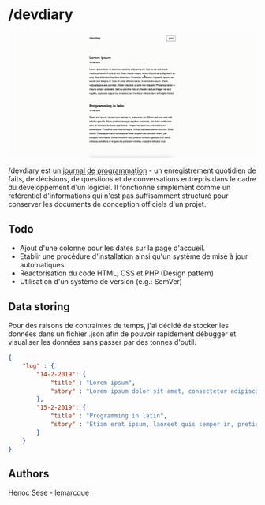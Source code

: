 # /devdiary

<p align="center">
  <a href="http://localhost/devdiary/src/index.php"><img src="https://github.com/lemarcque/devdiary/blob/master/devdiary-test.gif" width="600" /><a/>
</p>

/devdiary est un <a href="http://coliveira.net/software/day-3-keep-a-programming-diary/" style="text-decoration: underline;
  text-decoration-style:dashed;">journal de programmation</a> - un enregistrement quotidien de faits, de décisions, de questions et de conversations entrepris dans le cadre du développement d'un logiciel. Il fonctionne simplement comme un référentiel d'informations qui n'est pas suffisamment structuré pour conserver les documents de conception officiels d'un projet.

## Todo
- Ajout d'une colonne pour les dates sur la page d'accueil.
- Etablir une procédure d'installation ainsi qu'un système de mise à jour automatiques
- Reactorisation du code HTML, CSS et PHP (Design pattern)
- Utilisation d'un système de version (e.g.: SemVer)
## Data storing
Pour des raisons de contraintes de temps, j'ai décidé de stocker les données dans un fichier .json afin de pouvoir rapidement débugger et visualiser les données sans passer par des tonnes d'outil.
```json
{
	"log" : {
		"14-2-2019": {
			"title" : "Lorem ipsum",
			"story" : "Lorem ipsum dolor sit amet, consectetur adipiscing elit. Sed eu dui sed turpis maximus hendrerit quis at orci. Nam mauris neque, luctus id pulvinar a, dignissim eu ante. Sed bibendum faucibus bibendum. Phasellus vestibulum imperdiet ipsum, eu iaculis orci tempus et. Duis sit amet ultricies lorem, in venenatis ipsum. Etiam vulputate posuere pulvinar. Donec interdum ut ante non aliquam. Phasellus vel ex in mauris ornare venenatis. Sed eu pulvinar nisi, ut pharetra lectus. Integer vel erat sagittis, dignissim augue eu, maximus leo. Curabitur ultrices diam id fringilla finibus."
		},
		"15-2-2019": {
			"title" : "Programming in latin",
			"story" : "Etiam erat ipsum, laoreet quis semper in, pretium ac dui. Etiam sed eros sed velit efficitur gravida. Etiam porttitor, leo eget dapibus commodo, nisi dolor vestibulum sem, id vehicula dui lacus eget lectus. Integer nec quam ac ante bibendum scelerisque. Phasellus quis viverra magna. In hac habitasse platea dictumst. Nulla facilisi. Class aptent taciti sociosqu ad litora torquent per conubia nostra, per inceptos himenaeos. Donec interdum risus pretium ultricies egestas. Orci varius natoque penatibus et magnis dis parturient montes, nascetur ridiculus mus."
		}
	}
}
```

## Authors
Henoc Sese - [lemarcque](https://github.com/lemarcque)
